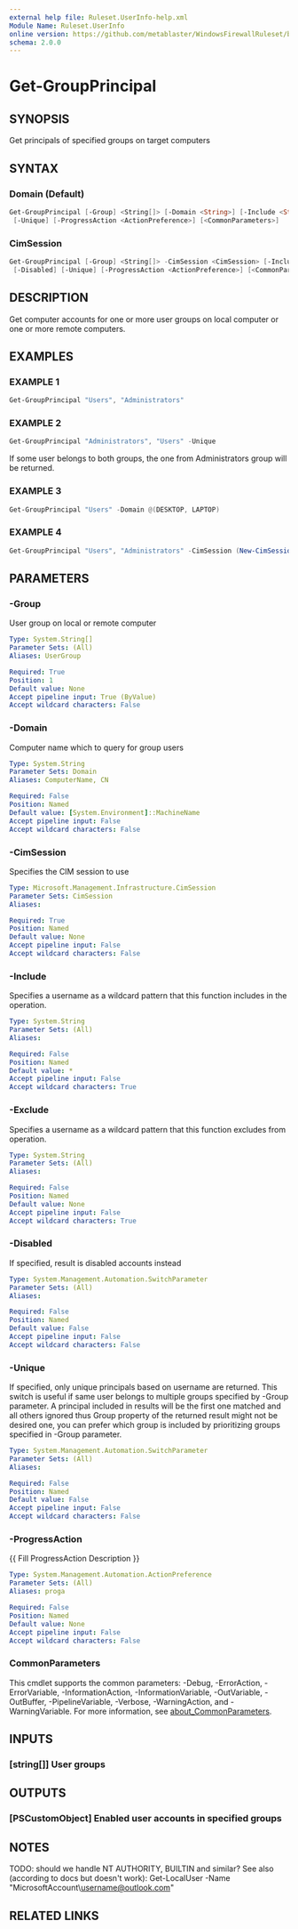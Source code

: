 ```yaml
---
external help file: Ruleset.UserInfo-help.xml
Module Name: Ruleset.UserInfo
online version: https://github.com/metablaster/WindowsFirewallRuleset/blob/master/Modules/Ruleset.UserInfo/Help/en-US/Get-GroupPrincipal.md
schema: 2.0.0
---
```


# Get-GroupPrincipal

## SYNOPSIS

Get principals of specified groups on target computers

## SYNTAX

### Domain (Default)

```powershell
Get-GroupPrincipal [-Group] <String[]> [-Domain <String>] [-Include <String>] [-Exclude <String>] [-Disabled]
 [-Unique] [-ProgressAction <ActionPreference>] [<CommonParameters>]
```

### CimSession

```powershell
Get-GroupPrincipal [-Group] <String[]> -CimSession <CimSession> [-Include <String>] [-Exclude <String>]
 [-Disabled] [-Unique] [-ProgressAction <ActionPreference>] [<CommonParameters>]
```

## DESCRIPTION

Get computer accounts for one or more user groups on local computer or one or more remote computers.

## EXAMPLES

### EXAMPLE 1

```powershell
Get-GroupPrincipal "Users", "Administrators"
```

### EXAMPLE 2

```powershell
Get-GroupPrincipal "Administrators", "Users" -Unique
```

If some user belongs to both groups, the one from Administrators group will be returned.

### EXAMPLE 3

```powershell
Get-GroupPrincipal "Users" -Domain @(DESKTOP, LAPTOP)
```

### EXAMPLE 4

```powershell
Get-GroupPrincipal "Users", "Administrators" -CimSession (New-CimSession)
```

## PARAMETERS

### -Group

User group on local or remote computer

```yaml
Type: System.String[]
Parameter Sets: (All)
Aliases: UserGroup

Required: True
Position: 1
Default value: None
Accept pipeline input: True (ByValue)
Accept wildcard characters: False
```

### -Domain

Computer name which to query for group users

```yaml
Type: System.String
Parameter Sets: Domain
Aliases: ComputerName, CN

Required: False
Position: Named
Default value: [System.Environment]::MachineName
Accept pipeline input: False
Accept wildcard characters: False
```

### -CimSession

Specifies the CIM session to use

```yaml
Type: Microsoft.Management.Infrastructure.CimSession
Parameter Sets: CimSession
Aliases:

Required: True
Position: Named
Default value: None
Accept pipeline input: False
Accept wildcard characters: False
```

### -Include

Specifies a username as a wildcard pattern that this function includes in the operation.

```yaml
Type: System.String
Parameter Sets: (All)
Aliases:

Required: False
Position: Named
Default value: *
Accept pipeline input: False
Accept wildcard characters: True
```

### -Exclude

Specifies a username as a wildcard pattern that this function excludes from operation.

```yaml
Type: System.String
Parameter Sets: (All)
Aliases:

Required: False
Position: Named
Default value: None
Accept pipeline input: False
Accept wildcard characters: True
```

### -Disabled

If specified, result is disabled accounts instead

```yaml
Type: System.Management.Automation.SwitchParameter
Parameter Sets: (All)
Aliases:

Required: False
Position: Named
Default value: False
Accept pipeline input: False
Accept wildcard characters: False
```

### -Unique

If specified, only unique principals based on username are returned.
This switch is useful if same user belongs to multiple groups specified by -Group parameter.
A principal included in results will be the first one matched and all others ignored thus
Group property of the returned result might not be desired one, you can prefer which group is
included by prioritizing groups specified in -Group parameter.

```yaml
Type: System.Management.Automation.SwitchParameter
Parameter Sets: (All)
Aliases:

Required: False
Position: Named
Default value: False
Accept pipeline input: False
Accept wildcard characters: False
```

### -ProgressAction

{{ Fill ProgressAction Description }}

```yaml
Type: System.Management.Automation.ActionPreference
Parameter Sets: (All)
Aliases: proga

Required: False
Position: Named
Default value: None
Accept pipeline input: False
Accept wildcard characters: False
```

### CommonParameters

This cmdlet supports the common parameters: -Debug, -ErrorAction, -ErrorVariable, -InformationAction, -InformationVariable, -OutVariable, -OutBuffer, -PipelineVariable, -Verbose, -WarningAction, and -WarningVariable. For more information, see [about_CommonParameters](http://go.microsoft.com/fwlink/?LinkID=113216).

## INPUTS

### [string[]] User groups

## OUTPUTS

### [PSCustomObject] Enabled user accounts in specified groups

## NOTES

TODO: should we handle NT AUTHORITY, BUILTIN and similar?
See also (according to docs but doesn't work): Get-LocalUser -Name "MicrosoftAccount\username@outlook.com"

## RELATED LINKS
